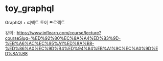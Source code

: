 # toy_graphql
GraphQl + 리액트 토이 프로젝트

강의 : https://www.inflearn.com/course/lecture?courseSlug=%ED%92%80%EC%8A%A4%ED%83%9D-%EB%A6%AC%EC%95%A1%ED%8A%B8-%ED%86%A0%EC%9D%B4%ED%94%84%EB%A1%9C%EC%A0%9D%ED%8A%B8
